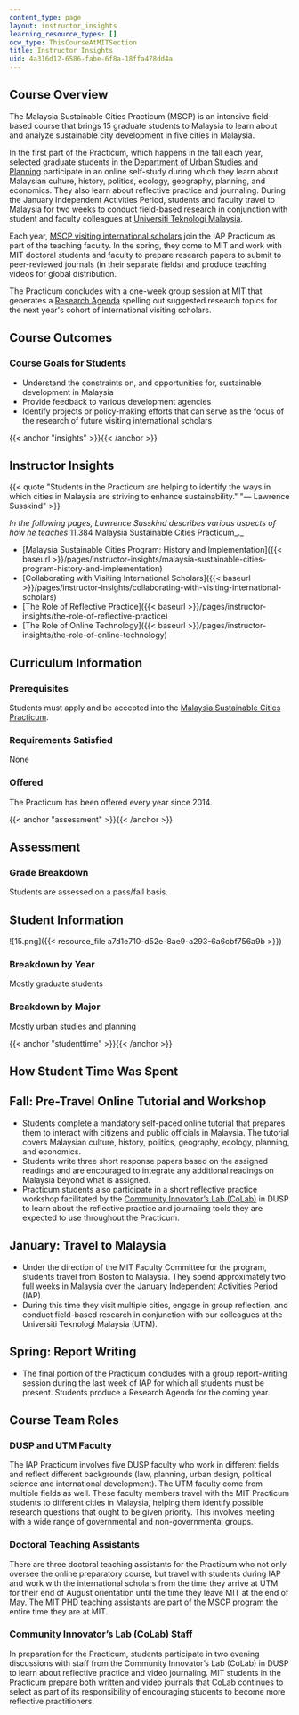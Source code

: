 ```yaml
---
content_type: page
layout: instructor_insights
learning_resource_types: []
ocw_type: ThisCourseAtMITSection
title: Instructor Insights
uid: 4a316d12-6586-fabe-6f8a-18ffa478dd4a
---
```


Course Overview
---------------

The Malaysia Sustainable Cities Practicum (MSCP) is an intensive field-based course that brings 15 graduate students to Malaysia to learn about and analyze sustainable city development in five cities in Malaysia.

In the first part of the Practicum, which happens in the fall each year, selected graduate students in the [Department of Urban Studies and Planning](http://dusp.mit.edu/) participate in an online self-study during which they learn about Malaysian culture, history, politics, ecology, geography, planning, and economics. They also learn about reflective practice and journaling. During the January Independent Activities Period, students and faculty travel to Malaysia for two weeks to conduct field-based research in conjunction with student and faculty colleagues at [Universiti Teknologi Malaysia](http://www.utm.my/).

Each year, [MSCP visiting international scholars](https://malaysiacities.mit.edu/scholars) join the IAP Practicum as part of the teaching faculty. In the spring, they come to MIT and work with MIT doctoral students and faculty to prepare research papers to submit to peer-reviewed journals (in their separate fields) and produce teaching videos for global distribution.

The Practicum concludes with a one-week group session at MIT that generates a [Research Agenda](https://malaysiacities.mit.edu/researchagenda) spelling out suggested research topics for the next year's cohort of international visiting scholars.

Course Outcomes
---------------

### Course Goals for Students

*   Understand the constraints on, and opportunities for, sustainable development in Malaysia
*   Provide feedback to various development agencies
*   Identify projects or policy-making efforts that can serve as the focus of the research of future visiting international scholars

{{< anchor "insights" >}}{{< /anchor >}}

Instructor Insights
-------------------

{{< quote "Students in the Practicum are helping to identify the ways in which cities in Malaysia are striving to enhance sustainability." "— Lawrence Susskind" >}}

_In the following pages, Lawrence Susskind describes various aspects of how he teaches_ 11.384 Malaysia Sustainable Cities Practicum_._

*   [Malaysia Sustainable Cities Program: History and Implementation]({{< baseurl >}}/pages/instructor-insights/malaysia-sustainable-cities-program-history-and-implementation)
*   [Collaborating with Visiting International Scholars]({{< baseurl >}}/pages/instructor-insights/collaborating-with-visiting-international-scholars)
*   [The Role of Reflective Practice]({{< baseurl >}}/pages/instructor-insights/the-role-of-reflective-practice)
*   [The Role of Online Technology]({{< baseurl >}}/pages/instructor-insights/the-role-of-online-technology)

Curriculum Information
----------------------

### Prerequisites

Students must apply and be accepted into the [Malaysia Sustainable Cities Practicum](https://malaysiacities.mit.edu/).

### Requirements Satisfied

None

### Offered

The Practicum has been offered every year since 2014.

{{< anchor "assessment" >}}{{< /anchor >}}

Assessment
----------

### Grade Breakdown

Students are assessed on a pass/fail basis.

Student Information
-------------------

![15.png]({{< resource_file a7d1e710-d52e-8ae9-a293-6a6cbf756a9b >}})

### Breakdown by Year

Mostly graduate students

### Breakdown by Major

Mostly urban studies and planning

{{< anchor "studenttime" >}}{{< /anchor >}}

How Student Time Was Spent
--------------------------

Fall: Pre-Travel Online Tutorial and Workshop
---------------------------------------------

*   Students complete a mandatory self-paced online tutorial that prepares them to interact with citizens and public officials in Malaysia. The tutorial covers Malaysian culture, history, politics, geography, ecology, planning, and economics.
*   Students write three short response papers based on the assigned readings and are encouraged to integrate any additional readings on Malaysia beyond what is assigned.
*   Practicum students also participate in a short reflective practice workshop facilitated by the [Community Innovator’s Lab (CoLab)](https://colab.mit.edu/) in DUSP to learn about the reflective practice and journaling tools they are expected to use throughout the Practicum.

January: Travel to Malaysia
---------------------------

*   Under the direction of the MIT Faculty Committee for the program, students travel from Boston to Malaysia. They spend approximately two full weeks in Malaysia over the January Independent Activities Period (IAP).
*   During this time they visit multiple cities, engage in group reflection, and conduct field-based research in conjunction with our colleagues at the Universiti Teknologi Malaysia (UTM).

Spring: Report Writing
----------------------

*   The final portion of the Practicum concludes with a group report-writing session during the last week of IAP for which all students must be present. Students produce a Research Agenda for the coming year.

Course Team Roles
-----------------

### DUSP and UTM Faculty

The IAP Practicum involves five DUSP faculty who work in different fields and reflect different backgrounds (law, planning, urban design, political science and international development). The UTM faculty come from multiple fields as well. These faculty members travel with the MIT Practicum students to different cities in Malaysia, helping them identify possible research questions that ought to be given priority. This involves meeting with a wide range of governmental and non-governmental groups.

### Doctoral Teaching Assistants

There are three doctoral teaching assistants for the Practicum who not only oversee the online preparatory course, but travel with students during IAP and work with the international scholars from the time they arrive at UTM for their end of August orientation until the time they leave MIT at the end of May. The MIT PHD teaching assistants are part of the MSCP program the entire time they are at MIT.

### Community Innovator’s Lab (CoLab) Staff

In preparation for the Practicum, students participate in two evening discussions with staff from the Community Innovator’s Lab (CoLab) in DUSP to learn about reflective practice and video journaling. MIT students in the Practicum prepare both written and video journals that CoLab continues to select as part of its responsibility of encouraging students to become more reflective practitioners.